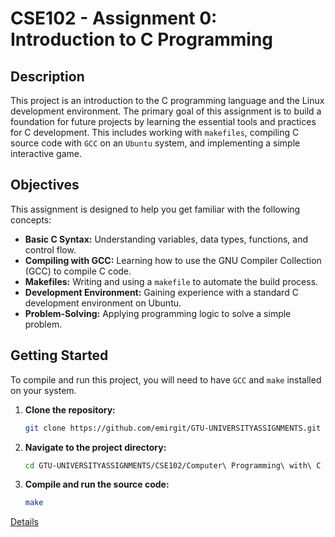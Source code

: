 # CSE102 - Assignment 0: Introduction to C Programming

## Description

This project is an introduction to the C programming language and the Linux development environment. The primary goal of this assignment is to build a foundation for future projects by learning the essential tools and practices for C development. This includes working with `makefiles`, compiling C source code with `GCC` on an `Ubuntu` system, and implementing a simple interactive game.

## Objectives

This assignment is designed to help you get familiar with the following concepts:

*   **Basic C Syntax:** Understanding variables, data types, functions, and control flow.
*   **Compiling with GCC:** Learning how to use the GNU Compiler Collection (GCC) to compile C code.
*   **Makefiles:** Writing and using a `makefile` to automate the build process.
*   **Development Environment:** Gaining experience with a standard C development environment on Ubuntu.
*   **Problem-Solving:** Applying programming logic to solve a simple problem.

## Getting Started

To compile and run this project, you will need to have `GCC` and `make` installed on your system.

1.  **Clone the repository:**
    ```bash
    git clone https://github.com/emirgit/GTU-UNIVERSITYASSIGNMENTS.git
    ```
2.  **Navigate to the project directory:**
    ```bash
    cd GTU-UNIVERSITYASSIGNMENTS/CSE102/Computer\ Programming\ with\ C
    ```
3.  **Compile and run the source code:**
    ```bash
    make
    ```

[Details](https://github.com/emirgit/GTU-UNIVERSITYASSIGNMENTS/blob/main/CSE102/Computer%20Programming%20with%20C/CSE102%20-%20Assignment%200%20-%20Introduction%20to%20C.pdf)
